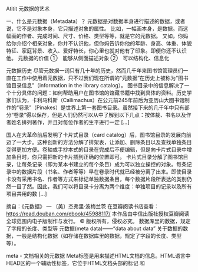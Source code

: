 Atitit 元数据的艺术

一、什么是元数据（Metadata）？
元数据是对数据本身进行描述的数据，或者说，它不是对象本身，它只描述对象的属性。
比如，一幅画本身，是数据。而这幅画的作者、完成时间、尺寸、价格、类型等等，就是它的元数据。
又如，你妈给你介绍个相亲对象，你并不认识他，但你妈告诉你他的年龄、身高、体重、体貌特征、家庭背景、收入、爱好特长，你心里也就对他有了印象。即便你还不认识他。
元数据的价值
①　能够从侧面描述对象
②　可以结构化、信息化

元数据历史
尽管元数据一词只有几十年的历史，然而几千年来图书馆管理员们一直在工作中使用着元数据，只不过我们现在所谓的“元数据”在历史上被称为“图书馆目录信息”（information in the library catalog）。
图书目录中的信息解决了一个十分具体的问题：如何帮助用户在图书馆的馆藏书籍中找到具体的资料。历史学家们认为，卡利马科斯（Callimachus）在公元前245年前后为亚历山大图书馆制作的“卷录”（Pinakes）是世界上第一套图书目录。虽然接下来的几千年中只有部分“卷录”得以保存，但是人们仍然可以从中了解到以下几点：按体裁、书名以及作者姓名排列著作，并且对每位作者的生平进行一定 […]

国人在大革命前后发明了卡片式目录（card catalog）后，图书馆目录的发展向前迈了一大步。这种创新的方法分解了排架表，让添加、删除条目以及查找单独条目变得更加方便。卷轴或手抄本式的目录在完成后不便编辑，但是向卡片式目录中增加条目时，你只需把新的卡片插到正确的位置即可。
卡片式目录分解了图书馆目录，让每条记录（即为某本书建立的每个条目）成为可以独立操控的对象。每条记录中的数据片段（书名、作者等等）早在卷录时代就已经被分离了出来。即使目录卡没有采用书名、作者等方式来标记单独数据条目，每个数据片段所表达的类别仍然一目了然。因此，我们可以将目录卡分离为两个维度：单独项目的记录以及所有项目共用的数 […]

摘自：《元数据》 — 〔美〕杰弗里·波梅兰茨
在豆瓣阅读书店查看：https://read.douban.com/ebook/45988117/
本作品由中信出版社授权豆瓣阅读全球范围内电子版制作与发行。
© 版权所有，侵权必究。
数据库里的数据，规定了字段的长度、类型等
元数据(meta data)——“data about data” 关于数据的数据，一般是结构化数据（如存储在数据库里的数据，规定了字段的长度、类型等）。

meta - 文档相关的元数据
Meta标签是用来描述HTML文档的信息。HTML语言中HEAD区的一个辅助性标签，它位于HTML文档头部的<head>标记 和<title>标记之间，它提供用户不可见的信息。
meta - 文档相关的元数据网页 html元数据
Meta标签是用来描述HTML文档的信息。HTML语言中HEAD区的一个辅助性标签，它位于HTML文档头部的<head>标记 和<title>标记之间，它提供用户不可见的信息。

。Meta标签的name
实用元数据（属性http-equiv）
<!--定义文档的编码类型-->    <meta charset="utf-8">


JDK5.0引入了Annotation的概念来描述元数据
java之元数据(metadata) - 思、慧 - 博客园
术框架，如struts、EJB、hibernate就不知不觉用到了元数据
。对struts来说，元数据指的是struts-config.xml;对EJB来说，就是ejb-jar.xml和厂商自定义的xml文件；对hibernate来说就是hbm文件。以上阐述的几种元数据都是基于xml文件的或者其他形式的单独配置文

 Web 服务元数据标准
多媒体元数据

元数据》，作者名叫波梅兰茨
第一章 元数据概览
第二章 定义元数据
第三章 描述性元数据
第四章 管理性元数据
第五章 使用性元数据
第六章 实现元数据的技术
第七章 语义网
第八章 元数据的未来



第一章 元数据概览
隐形的元数据
元数据简史
元数据，不再仅仅用于图书馆
形形色色的元数据
第二章 定义元数据
数据中的信息
描述主题
元数据是对信息的陈述
编码体系
规范文档
叙词表
网络分析
本体论
失控的元数据
元数据记录
内部元数据与外部元数据
唯一识别符

第六章 实现元数据的技术
结构化数据
描述资源的框架
都柏林核心元数据的抽象模型
可扩展标记语言
文档类型定义
第七章 语义网
什么是语义网
软件代理
什么是关联数据
一切都是相连的
艺术关联数据
来源于维基百科内容的数据集
关联开放数据
多即是多
微数据
语义网的愿景
第八章 元数据的未来
特定领域中的元数据
应用编程接口
以数据为基础的分析
元数据的策略
Ref
元数据》，作者名叫波梅兰茨
